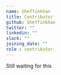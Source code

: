 ```yaml
---
name: Sheffinkhan
title: Contributor
github: Sheffinkhan
twitter: ""
linkedin: ""
slack: ""
joining_date: ""
role : contributor
---
```


Still waiting for this
